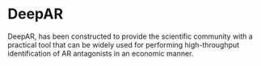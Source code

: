 # DeepAR
DeepAR, has been constructed to provide the scientific community with a practical tool that can be widely used for performing high-throughput identification of AR antagonists in an economic manner.
